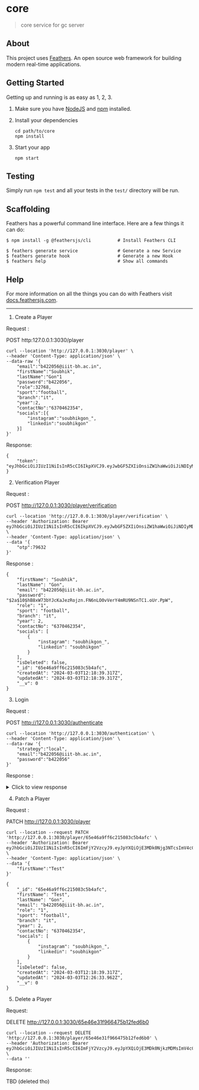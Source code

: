 # core

> core service for gc server

## About

This project uses [Feathers](http://feathersjs.com). An open source web framework for building modern real-time applications.

## Getting Started

Getting up and running is as easy as 1, 2, 3.

1. Make sure you have [NodeJS](https://nodejs.org/) and [npm](https://www.npmjs.com/) installed.
2. Install your dependencies

    ```
    cd path/to/core
    npm install
    ```

3. Start your app

    ```
    npm start
    ```

## Testing

Simply run `npm test` and all your tests in the `test/` directory will be run.

## Scaffolding

Feathers has a powerful command line interface. Here are a few things it can do:

```
$ npm install -g @feathersjs/cli          # Install Feathers CLI

$ feathers generate service               # Generate a new Service
$ feathers generate hook                  # Generate a new Hook
$ feathers help                           # Show all commands
```

## Help

For more information on all the things you can do with Feathers visit [docs.feathersjs.com](http://docs.feathersjs.com).

-----------------------------------------------------

1. Create a Player

Request : 

POST http:127.0.0.1:3030/player

```
curl --location 'http://127.0.0.1:3030/player' \
--header 'Content-Type: application/json' \
--data-raw '{
    "email":"b422056@iiit-bh.ac.in",
    "firstName":"Soubhik",
    "lastName":"Gon"1
    "password":"b422056",
    "role":32768,
    "sport":"football",
    "branch":"it",
    "year":2,
    "contactNo":"6370462354",
    "socials":[{
        "instagram":"soubhikgon_",
        "linkedin":"soubhikgon"
    }]
}'
```

Response: 

```
{
    "token": "eyJhbGciOiJIUzI1NiIsInR5cCI6IkpXVCJ9.eyJwbGF5ZXIiOnsiZW1haWwiOiJiNDIyMDU2QGlpaXQtYmguYWMuaW4iLCJmaXJzdE5hbWUiOiJTb3ViaGlrIiwibGFzdE5hbWUiOiJHb24iLCJwYXNzd29yZCI6IiQyYSQxMCRoQjh4VzczYllKY0thSmV6Um9qem4uRk42bkxPMHZWZXJZNG1SVTlOU25UQzEub1VyLlBwVyIsInJvbGUiOjEsInNwb3J0IjoiZm9vdGJhbGwiLCJicmFuY2giOiJpdCIsInllYXIiOjIsImNvbnRhY3RObyI6IjYzNzA0NjIzNTQiLCJzb2NpYWxzIjpbeyJpbnN0YWdyYW0iOiJzb3ViaGlrZ29uXyIsImxpbmtlZGluIjoic291Ymhpa2dvbiJ9XX0sIm90cCI6Nzk2MzIsImlhdCI6MTcwOTQ2NzU1Nn0.PJW_PJnrrbGM1bbKfac7qWGXHHn5N0Mnw79zFG7ZtUA"
}
```


2. Verification Player

Request :

POST http://127.0.0.1:3030/player/verification

```
curl --location 'http://127.0.0.1:3030/player/verification' \
--header 'Authorization: Bearer eyJhbGciOiJIUzI1NiIsInR5cCI6IkpXVCJ9.eyJwbGF5ZXIiOnsiZW1haWwiOiJiNDIyMDU2QGlpaXQtYmguYWMuaW4iLCJmaXJzdE5hbWUiOiJTb3ViaGlrIiwibGFzdE5hbWUiOiJHb24iLCJwYXNzd29yZCI6IiQyYSQxMCRoQjh4VzczYllKY0thSmV6Um9qem4uRk42bkxPMHZWZXJZNG1SVTlOU25UQzEub1VyLlBwVyIsInJvbGUiOjEsInNwb3J0IjoiZm9vdGJhbGwiLCJicmFuY2giOiJpdCIsInllYXIiOjIsImNvbnRhY3RObyI6IjYzNzA0NjIzNTQiLCJzb2NpYWxzIjpbeyJpbnN0YWdyYW0iOiJzb3ViaGlrZ29uXyIsImxpbmtlZGluIjoic291Ymhpa2dvbiJ9XX0sIm90cCI6Nzk2MzIsImlhdCI6MTcwOTQ2NzU1Nn0.PJW_PJnrrbGM1bbKfac7qWGXHHn5N0Mnw79zFG7ZtUA' \
--header 'Content-Type: application/json' \
--data '{
    "otp":79632
}'
```

Response :

```
{
    "firstName": "Soubhik",
    "lastName": "Gon",
    "email": "b422056@iiit-bh.ac.in",
    "password": "$2a$10$hB8xW73bYJcKaJezRojzn.FN6nLO0vVerY4mRU9NSnTC1.oUr.PpW",
    "role": "1",
    "sport": "football",
    "branch": "it",
    "year": 2,
    "contactNo": "6370462354",
    "socials": [
        {
            "instagram": "soubhikgon_",
            "linkedin": "soubhikgon"
        }
    ],
    "isDeleted": false,
    "_id": "65e46a9ff6c215083c5b4afc",
    "createdAt": "2024-03-03T12:18:39.317Z",
    "updatedAt": "2024-03-03T12:18:39.317Z",
    "__v": 0
}
```

3. Login 

Request :

POST http://127.0.0.1:3030/authenticate

```
curl --location 'http://127.0.0.1:3030/authentication' \
--header 'Content-Type: application/json' \
--data-raw '{
    "strategy":"local",
    "email":"b422056@iiit-bh.ac.in",
    "password":"b422056"
}'
```

Response :

<details>
<summary>Click to view response </summary>

```
{
    "accessToken": "eyJhbGciOiJIUzI1NiIsInR5cCI6ImFjY2VzcyJ9.eyJpYXQiOjE3MDk0Njg0NzgsImV4cCI6MTc0MTAwNDQ3OCwiYXVkIjoiaHR0cHM6Ly95b3VyZG9tYWluLmNvbSIsImlzcyI6ImZlYXRoZXJzIiwic3ViIjoiNjVlNDZhOWZmNmMyMTUwODNjNWI0YWZjIiwianRpIjoiYjNiZmE0NjktNjdiMS00ZWNmLTkyZWItNTMwZWI0OWVkZjFlIn0.ji7tjDmk-e99XZxy6N77FpOok2QNGBsZfoI-IiMskME",
    "authentication": {
        "strategy": "local",
        "accessToken": "eyJhbGciOiJIUzI1NiIsInR5cCI6ImFjY2VzcyJ9.eyJpYXQiOjE3MDk0Njg0NzgsImV4cCI6MTc0MTAwNDQ3OCwiYXVkIjoiaHR0cHM6Ly95b3VyZG9tYWluLmNvbSIsImlzcyI6ImZlYXRoZXJzIiwic3ViIjoiNjVlNDZhOWZmNmMyMTUwODNjNWI0YWZjIiwianRpIjoiYjNiZmE0NjktNjdiMS00ZWNmLTkyZWItNTMwZWI0OWVkZjFlIn0.ji7tjDmk-e99XZxy6N77FpOok2QNGBsZfoI-IiMskME",
        "payload": {
            "iat": 1709468478,
            "exp": 1741004478,
            "aud": "https://yourdomain.com",
            "iss": "feathers",
            "sub": "65e46a9ff6c215083c5b4afc",
            "jti": "b3bfa469-67b1-4ecf-92eb-530eb49edf1e"
        }
    },
    "player": {
        "_id": "65e46a9ff6c215083c5b4afc",
        "firstName": "Soubhik",
        "lastName": "Gon",
        "email": "b422056@iiit-bh.ac.in",
        "role": "1",
        "sport": "football",
        "branch": "it",
        "year": 2,
        "contactNo": "6370462354",
        "socials": [
            {
                "instagram": "soubhikgon_",
                "linkedin": "soubhikgon"
            }
        ],
        "isDeleted": false,
        "createdAt": "2024-03-03T12:18:39.317Z",
        "updatedAt": "2024-03-03T12:18:39.317Z",
        "__v": 0
    }
}
```

</details>

4. Patch a Player 

Request : 

PATCH http://127.0.0.1:3030/player

```
curl --location --request PATCH 'http://127.0.0.1:3030/player/65e46a9ff6c215083c5b4afc' \
--header 'Authorization: Bearer eyJhbGciOiJIUzI1NiIsInR5cCI6ImFjY2VzcyJ9.eyJpYXQiOjE3MDk0Njg3NTcsImV4cCI6MTc0MTAwNDc1NywiYXVkIjoiaHR0cHM6Ly95b3VyZG9tYWluLmNvbSIsImlzcyI6ImZlYXRoZXJzIiwic3ViIjoiNjVlNDZhOWZmNmMyMTUwODNjNWI0YWZjIiwianRpIjoiMGMxNjBhYTItZGM0OC00ZjdjLWEwYmEtYWU3OWQxNTQ2NTY4In0.hwgaTxyfROYHUuWdn4rsTYpfcdq0sfq82iqipqy_RbY' \
--header 'Content-Type: application/json' \
--data '{
    "firstName":"Test"
}'
```

```
{
    "_id": "65e46a9ff6c215083c5b4afc",
    "firstName": "Test",
    "lastName": "Gon",
    "email": "b422056@iiit-bh.ac.in",
    "role": "1",
    "sport": "football",
    "branch": "it",
    "year": 2,
    "contactNo": "6370462354",
    "socials": [
        {
            "instagram": "soubhikgon_",
            "linkedin": "soubhikgon"
        }
    ],
    "isDeleted": false,
    "createdAt": "2024-03-03T12:18:39.317Z",
    "updatedAt": "2024-03-03T12:26:33.962Z",
    "__v": 0
}
```

5. Delete a Player

Request: 

DELETE http://127.0.0.1:3030/65e46e31f966475b12fed6b0

```
curl --location --request DELETE 'http://127.0.0.1:3030/player/65e46e31f966475b12fed6b0' \
--header 'Authorization: Bearer eyJhbGciOiJIUzI1NiIsInR5cCI6ImFjY2VzcyJ9.eyJpYXQiOjE3MDk0NjkzMDMsImV4cCI6MTc0MTAwNTMwMywiYXVkIjoiaHR0cHM6Ly95b3VyZG9tYWluLmNvbSIsImlzcyI6ImZlYXRoZXJzIiwic3ViIjoiNjVlNDZlMzFmOTY2NDc1YjEyZmVkNmIwIiwianRpIjoiMDA2ZTdhZWMtMDFiNS00MGFmLTg0Y2QtMGM3MTNhMGNkYTk5In0.nPp332b4H0_iswyT0xrL899Q6eqZHnJGElsIbb7Dlf0' \
--data ''
```

Response:

TBD (deleted tho)

